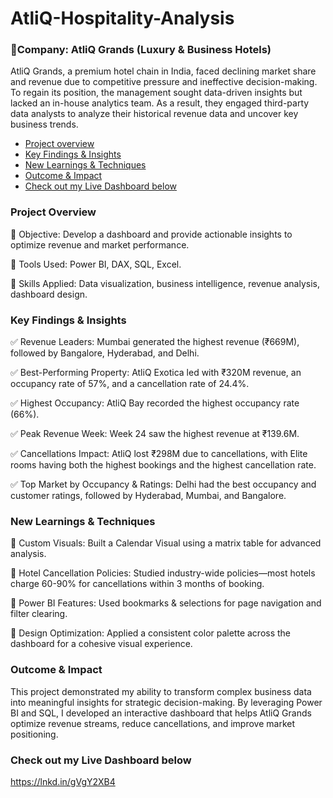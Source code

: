 # AtliQ-Hospitality-Analysis
### 📌Company: AtliQ Grands (Luxury & Business Hotels)

AtliQ Grands, a premium hotel chain in India, faced declining market share and revenue due to competitive pressure and ineffective decision-making. To regain its position, the management sought data-driven insights but lacked an in-house analytics team. As a result, they engaged third-party data analysts to analyze their historical revenue data and uncover key business trends.

- [Project overview](#Project-overview)
- [Key Findings & Insights](#Key-Findings-&-Insights)
- [New Learnings & Techniques](#New-Learnings-&-Techniques)
- [Outcome & Impact](#Outcome-&-Impact)
- [Check out my Live Dashboard below](#Check-out-my-Live-Dashboard-below)
 

### Project Overview
🔹 Objective: Develop a dashboard and provide actionable insights to optimize revenue and market performance.

🔹 Tools Used: Power BI, DAX, SQL, Excel.

🔹 Skills Applied: Data visualization, business intelligence, revenue analysis, dashboard design.

### Key Findings & Insights
✅ Revenue Leaders: Mumbai generated the highest revenue (₹669M), followed by Bangalore, Hyderabad, and Delhi.

✅ Best-Performing Property: AtliQ Exotica led with ₹320M revenue, an occupancy rate of 57%, and a cancellation rate of 24.4%.

✅ Highest Occupancy: AtliQ Bay recorded the highest occupancy rate (66%).

✅ Peak Revenue Week: Week 24 saw the highest revenue at ₹139.6M.

✅ Cancellations Impact: AtliQ lost ₹298M due to cancellations, with Elite rooms having both the highest bookings and the highest cancellation rate.

✅ Top Market by Occupancy & Ratings: Delhi had the best occupancy and customer ratings, followed by Hyderabad, Mumbai, and Bangalore.

### New Learnings & Techniques
📌 Custom Visuals: Built a Calendar Visual using a matrix table for advanced analysis.

📌 Hotel Cancellation Policies: Studied industry-wide policies—most hotels charge 60-90% for cancellations within 3 months of booking.

📌 Power BI Features: Used bookmarks & selections for page navigation and filter clearing.

📌 Design Optimization: Applied a consistent color palette across the dashboard for a cohesive visual experience.

### Outcome & Impact
This project demonstrated my ability to transform complex business data into meaningful insights for strategic decision-making. By leveraging Power BI and SQL, I developed an interactive dashboard that helps AtliQ Grands optimize revenue streams, reduce cancellations, and improve market positioning.

### Check out my Live Dashboard below
 https://lnkd.in/gVgY2XB4


